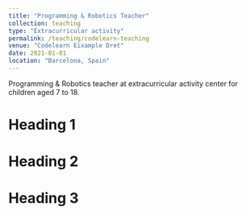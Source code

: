 ```yaml
---
title: "Programming & Robotics Teacher"
collection: teaching
type: "Extracurricular activity"
permalink: /teaching/codelearn-teaching
venue: "Codelearn Eixample Dret"
date: 2021-01-01
location: "Barcelona, Spain"
---
```


Programming & Robotics teacher at extracurricular activity center for children aged 7 to 18.

Heading 1
======

Heading 2
======

Heading 3
======